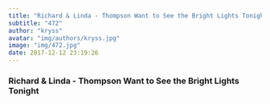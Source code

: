 ```yaml
---
title: "Richard & Linda - Thompson Want to See the Bright Lights Tonight"
subtitle: "472"
author: "kryss"
avatar: "img/authors/kryss.jpg"
image: "img/472.jpg"
date: 2017-12-12 23:19:26
---
```


### Richard & Linda - Thompson Want to See the Bright Lights Tonight
